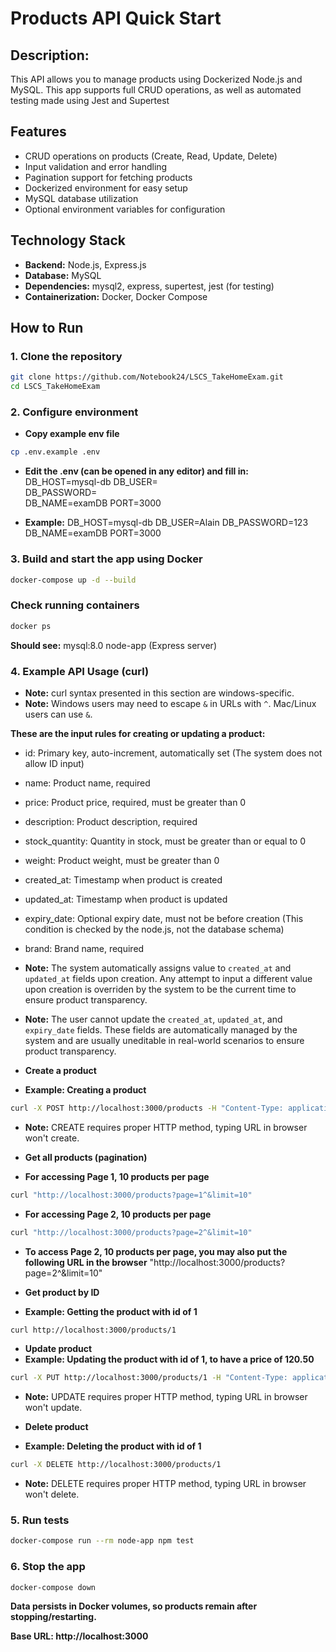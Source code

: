# Products API Quick Start

## Description:
This API allows you to manage products using Dockerized Node.js and MySQL. This app supports full CRUD operations, as well as automated testing made using Jest and Supertest

## Features

- CRUD operations on products (Create, Read, Update, Delete)
- Input validation and error handling
- Pagination support for fetching products
- Dockerized environment for easy setup
- MySQL database utilization
- Optional environment variables for configuration

## Technology Stack

- **Backend:** Node.js, Express.js
- **Database:** MySQL
- **Dependencies:** mysql2, express, supertest, jest (for testing)
- **Containerization:** Docker, Docker Compose

## How to Run

### 1. Clone the repository
```bash
git clone https://github.com/Notebook24/LSCS_TakeHomeExam.git
cd LSCS_TakeHomeExam
```

### 2. Configure environment
- **Copy example env file**
```bash
cp .env.example .env
```

- **Edit the .env (can be opened in any editor) and fill in:**
DB_HOST=mysql-db
DB_USER=<yourusername>        
DB_PASSWORD=<yourpassword>    
DB_NAME=examDB
PORT=3000

- **Example:**
DB_HOST=mysql-db
DB_USER=Alain
DB_PASSWORD=123
DB_NAME=examDB
PORT=3000

### 3. Build and start the app using Docker
```bash
docker-compose up -d --build
```

### Check running containers
```bash
docker ps
```
**Should see:**
mysql:8.0
node-app (Express server)

### 4. Example API Usage (curl)

- **Note:** curl syntax presented in this section are windows-specific.
- **Note:** Windows users may need to escape `&` in URLs with `^`. Mac/Linux users can use `&`.

**These are the input rules for creating or updating a product:**
- id: Primary key, auto-increment, automatically set (The system does not allow ID input)
- name: Product name, required
- price: Product price, required, must be greater than 0
- description: Product description, required
- stock_quantity: Quantity in stock, must be greater than or equal to 0
- weight: Product weight, must be greater than 0
- created_at: Timestamp when product is created
- updated_at: Timestamp when product is updated
- expiry_date: Optional expiry date, must not be before creation (This condition is checked by the node.js, not the database schema)
- brand: Brand name, required

- **Note:** The system automatically assigns value to `created_at` and `updated_at` fields upon creation. Any attempt to input a different value upon creation is overriden by the system to be the current time to ensure product transparency.
- **Note:** The user cannot update the `created_at`, `updated_at`, and `expiry_date` fields. These fields are automatically managed by the system and are usually uneditable in real-world scenarios to ensure product transparency.

- **Create a product**
- **Example: Creating a product**
```bash
curl -X POST http://localhost:3000/products -H "Content-Type: application/json" -d "{\"name\":\"Sample Product\",\"price\":99.99,\"description\":\"Test product\",\"stock_quantity\":10,\"weight\":1.5,\"expiry_date\":\"2025-12-31\",\"brand\":\"TestBrand\"}"
```
- **Note:** CREATE requires proper HTTP method, typing URL in browser won't create.

- **Get all products (pagination)**
- **For accessing Page 1, 10 products per page**
```bash
curl "http://localhost:3000/products?page=1^&limit=10"
```
- **For accessing Page 2, 10 products per page**
```bash
curl "http://localhost:3000/products?page=2^&limit=10"
```

- **To access Page 2, 10 products per page, you may also put the following URL in the browser**
"http://localhost:3000/products?page=2^&limit=10"

- **Get product by ID**
- **Example: Getting the product with id of 1**
```bash
curl http://localhost:3000/products/1
```

- **Update product**
- **Example: Updating the product with id of 1, to have a price of 120.50**
```bash
curl -X PUT http://localhost:3000/products/1 -H "Content-Type: application/json" -d "{\"price\":120.50}"
```
- **Note:** UPDATE requires proper HTTP method, typing URL in browser won't update.

- **Delete product**
- **Example: Deleting the product with id of 1**
```bash
curl -X DELETE http://localhost:3000/products/1
```
- **Note:** DELETE requires proper HTTP method, typing URL in browser won't delete.

### 5. Run tests
```bash
docker-compose run --rm node-app npm test
```

### 6. Stop the app
```bash
docker-compose down
```

**Data persists in Docker volumes, so products remain after stopping/restarting.**

**Base URL: http://localhost:3000**

